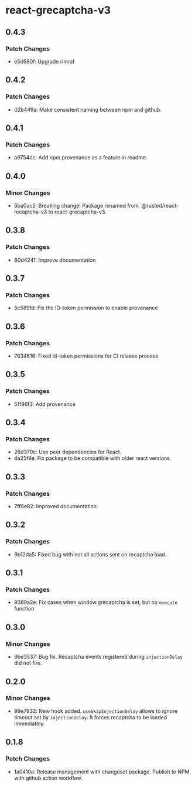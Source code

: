 # react-grecaptcha-v3

## 0.4.3

### Patch Changes

- e5d580f: Upgrade rimraf

## 0.4.2

### Patch Changes

- 02b449a: Make consistent naming between npm and github.

## 0.4.1

### Patch Changes

- a9754dc: Add npm provenance as a feature in readme.

## 0.4.0

### Minor Changes

- 5ba0ac2: Breaking change! Package renamed from `@rusted/react-recaptcha-v3 to react-grecaptcha-v3.

## 0.3.8

### Patch Changes

- 80d4241: Improve documentation

## 0.3.7

### Patch Changes

- 5c589fd: Fix the ID-token permission to enable provenance

## 0.3.6

### Patch Changes

- 7634616: Fixed id-token permissions for CI release process

## 0.3.5

### Patch Changes

- 51f96f3: Add provenance

## 0.3.4

### Patch Changes

- 26d370c: Use peer dependencies for React.
- da25f9a: Fix package to be compatible with older react versions.

## 0.3.3

### Patch Changes

- 7ff8e82: Improved documentation.

## 0.3.2

### Patch Changes

- 9b12da5: Fixed bug with not all actions sent on recaptcha load.

## 0.3.1

### Patch Changes

- 9389a2e: Fix cases when window.grecaptcha is set, but no `execute` function

## 0.3.0

### Minor Changes

- 9be3537: Bug fix. Recaptcha events registered during `injectionDelay` did not fire.

## 0.2.0

### Minor Changes

- 99e7932: New hook added. `useSkipInjectionDelay` allows to ignore timeout set by `injectionDelay`. It forces recaptcha to be loaded immediately.

## 0.1.8

### Patch Changes

- 1a0410a: Release management with changeset package. Publish to NPM with github action workflow.
